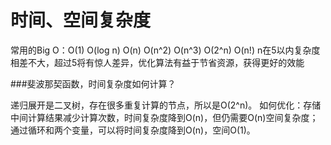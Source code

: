 # 时间、空间复杂度

常用的Big O：O(1) O(log n) O(n) O(n^2) O(n^3) O(2^n) O(n!)
n在5以内复杂度相差不大，超过5将有惊人差异，优化算法有益于节省资源，获得更好的效能

###斐波那契函数，时间复杂度如何计算？

递归展开是二叉树，存在很多重复计算的节点，所以是O(2^n)。
如何优化：存储中间计算结果减少计算次数，时间复杂度降到O(n)，但仍需要O(n)空间复杂度；通过循环和两个变量，可以将时间复杂度降到O(n)，空间O(1)。